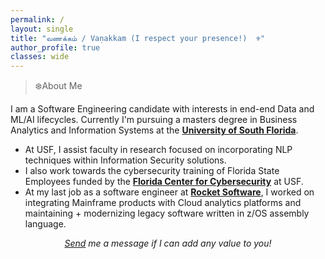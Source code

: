 ```yaml
---
permalink: /
layout: single
title: "வணக்கம் / Vaṇakkam (I respect your presence!)  ⚜️"
author_profile: true
classes: wide
---
```


> ❄️About Me

I am a Software Engineering candidate with interests in end-end Data and ML/AI lifecycles. Currently I'm pursuing a masters degree in Business Analytics and Information Systems at the [**University of South Florida**](https://www.usf.edu/). 
- At USF, I assist faculty in research focused on incorporating NLP techniques within Information Security solutions. 
- I also work towards the cybersecurity training of Florida State Employees funded by the [**Florida Center for Cybersecurity**](https://cyberflorida.org/) at USF. 
- At my last job as a software engineer at [**Rocket Software**](https://www.rocketsoftware.com/products/rocket-tmon-one/rocket-tmon), I worked on integrating Mainframe products with Cloud analytics platforms and maintaining + modernizing legacy software written in z/OS assembly language. 

<p style="text-align: center;"> <em> <a href="mailto:s.joearul@gmail.com">Send</a> me a message if I can add any value to you! </em> </p>
